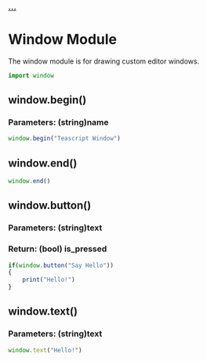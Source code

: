 ### [...](engine.md)
# Window Module
The window module is for drawing custom editor windows.

```javascript
import window
```

## window.begin()

### Parameters: (string)name

```javascript
window.begin("Teascript Window")
```

## window.end()

```javascript
window.end()
```

## window.button()

### Parameters: (string)text
### Return: (bool) is_pressed
```javascript
if(window.button("Say Hello"))
{
    print("Hello!")
}
```

## window.text()

### Parameters: (string)text
```javascript
window.text("Hello!")
```